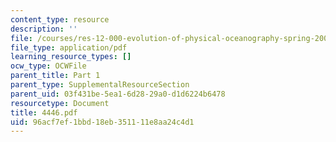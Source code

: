 ```yaml
---
content_type: resource
description: ''
file: /courses/res-12-000-evolution-of-physical-oceanography-spring-2007/96acf7ef1bbd18eb351111e8aa24c4d1_4446.pdf
file_type: application/pdf
learning_resource_types: []
ocw_type: OCWFile
parent_title: Part 1
parent_type: SupplementalResourceSection
parent_uid: 03f431be-5ea1-6d28-29a0-d1d6224b6478
resourcetype: Document
title: 4446.pdf
uid: 96acf7ef-1bbd-18eb-3511-11e8aa24c4d1
---
```

